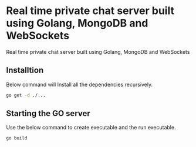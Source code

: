 # Real time private chat server built using Golang, MongoDB and WebSockets

Real time private chat server built using Golang, MongoDB and WebSockets

## Installtion

Below command will Install all the dependencies recursively. 

```bash
go get -d ./...
```

## Starting the GO server

Use the below command to create executable and the run executable.

```bash
go build
```


